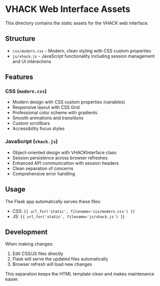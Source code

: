 # VHACK Web Interface Assets

This directory contains the static assets for the VHACK web interface.

## Structure

- `css/modern.css` - Modern, clean styling with CSS custom properties
- `js/vhack.js` - JavaScript functionality including session management and UI interactions

## Features

### CSS (`modern.css`)
- Modern design with CSS custom properties (variables)
- Responsive layout with CSS Grid
- Professional color scheme with gradients
- Smooth animations and transitions
- Custom scrollbars
- Accessibility focus styles

### JavaScript (`vhack.js`)
- Object-oriented design with VHACKInterface class
- Session persistence across browser refreshes
- Enhanced API communication with session headers
- Clean separation of concerns
- Comprehensive error handling

## Usage

The Flask app automatically serves these files:
- CSS: `{{ url_for('static', filename='css/modern.css') }}`
- JS: `{{ url_for('static', filename='js/vhack.js') }}`

## Development

When making changes:
1. Edit CSS/JS files directly
2. Flask will serve the updated files automatically
3. Browser refresh will load new changes

This separation keeps the HTML template clean and makes maintenance easier.